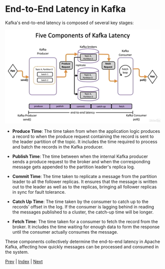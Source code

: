 # End-to-End Latency in Kafka

Kafka's end-to-end latency is composed of several key stages:

![endtoendlatencydiagram](./assets/endToEndLatency.png)

- **Produce Time**: The time taken from when the application logic produces a record to when the produce request containing the record is sent to the leader partition of the topic. It includes the time required to process and batch the records in the Kafka producer.

- **Publish Time**: The time between when the internal Kafka producer sends a produce request to the broker and when the corresponding message gets appended to the partition leader's replica log.

- **Commit Time**: The time taken to replicate a message from the partition leader to all the follower replicas. It ensures that the message is written out to the leader as well as to the replicas, bringing all follower replicas in sync for fault tolerance.

- **Catch Up Time**: The time taken by the consumer to catch up to the records' offset in the log. If the consumer is lagging behind in reading the messages published to a cluster, the catch-up time will be longer.

- **Fetch Time**: The time taken for a consumer to fetch the record from the broker. It includes the time waiting for enough data to form the response until the consumer actually consumes the message.

These components collectively determine the end-to-end latency in Apache Kafka, affecting how quickly messages can be processed and consumed in the system.

[Prev](03.KafkaOptimizationTheorem.md) | [Index](INDEX.md) | [Next](05.TopicProducerConsumerSetup.md)


